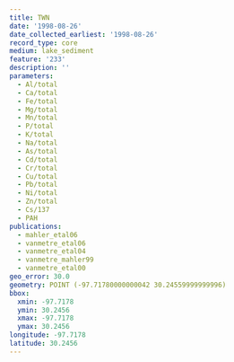 ```yaml
---
title: TWN
date: '1998-08-26'
date_collected_earliest: '1998-08-26'
record_type: core
medium: lake_sediment
feature: '233'
description: ''
parameters:
  - Al/total
  - Ca/total
  - Fe/total
  - Mg/total
  - Mn/total
  - P/total
  - K/total
  - Na/total
  - As/total
  - Cd/total
  - Cr/total
  - Cu/total
  - Pb/total
  - Ni/total
  - Zn/total
  - Cs/137
  - PAH
publications:
  - mahler_etal06
  - vanmetre_etal06
  - vanmetre_etal04
  - vanmetre_mahler99
  - vanmetre_etal00
geo_error: 30.0
geometry: POINT (-97.71780000000042 30.24559999999996)
bbox:
  xmin: -97.7178
  ymin: 30.2456
  xmax: -97.7178
  ymax: 30.2456
longitude: -97.7178
latitude: 30.2456
---
```

